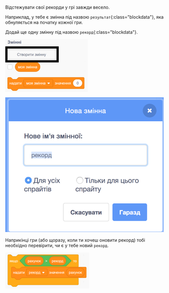 Відстежувати свої рекорди у грі завжди весело.

Наприклад, у тебе є змінна під назвою `результат`{:class="blockdata"}, яка обнуляється на початку кожної гри.

Додай ще одну змінну під назвою `рекорд`{:class="blockdata"}.

![меню змінних з виділеним параметром «Створити змінну»](images/make-variable-annotated.png)

![нове виринаюче вікно змінної зі змінною під назвою «рекорд»](images/make-high-score-variable.png)

Наприкінці гри (або щоразу, коли ти хочеш оновити рекорд) тобі необхідно перевірити, чи є у тебе новий `рекорд`.

![блоки коду необхідні для того, щоб рекорд дорівнював результату](images/check-for-high-score.png)
